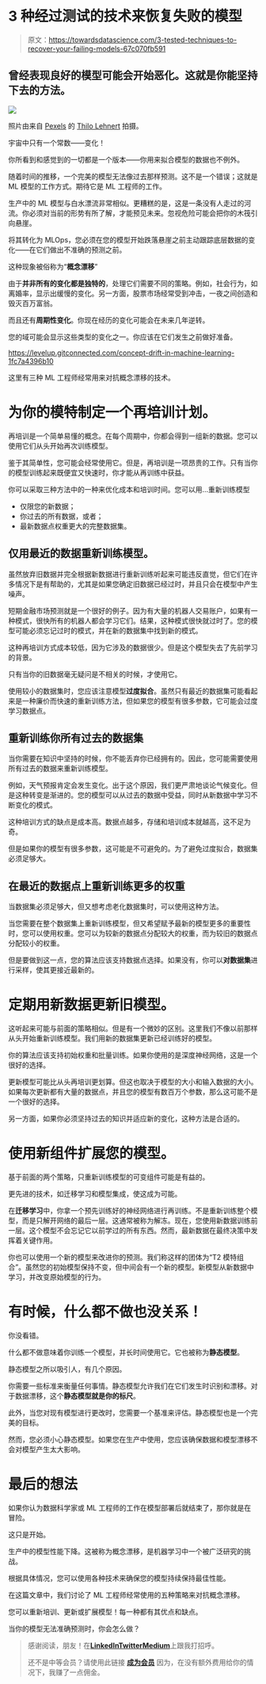 # 3 种经过测试的技术来恢复失败的模型

> 原文：<https://towardsdatascience.com/3-tested-techniques-to-recover-your-failing-models-67c070fb591>

## 曾经表现良好的模型可能会开始恶化。这就是你能坚持下去的方法。

![](img/3eef1276e8ccb4cec0e774930b41d4c1.png)

照片由来自 [Pexels](https://www.pexels.com/photo/photo-of-person-riding-kayak-3413686/) 的 [Thilo Lehnert](https://www.pexels.com/photo/photo-of-person-riding-kayak-3413686/) 拍摄。

宇宙中只有一个常数——变化！

你所看到和感觉到的一切都是一个版本——你用来拟合模型的数据也不例外。

随着时间的推移，一个完美的模型无法像过去那样预测。这不是一个错误；这就是 ML 模型的工作方式。期待它是 ML 工程师的工作。

生产中的 ML 模型与白水漂流非常相似。更糟糕的是，这是一条没有人走过的河流。你必须对当前的形势有所了解，才能预见未来。忽视危险可能会把你的木筏引向悬崖。

将其转化为 MLOps，您必须在您的模型开始跌落悬崖之前主动跟踪底层数据的变化——在它们做出不准确的预测之前。

这种现象被俗称为“**概念漂移**”

由于**并非所有的变化都是独特的**，处理它们需要不同的策略。例如，社会行为，如离婚率，显示出缓慢的变化。另一方面，股票市场经常受到冲击，一夜之间创造和毁灭百万富翁。

而且还有**周期性变化**。你现在经历的变化可能会在未来几年逆转。

您的域可能会显示这些类型的变化之一。你应该在它们发生之前做好准备。

<https://levelup.gitconnected.com/concept-drift-in-machine-learning-1fc7a4396b10>  

这里有三种 ML 工程师经常用来对抗概念漂移的技术。

# 为你的模特制定一个再培训计划。

再培训是一个简单易懂的概念。在每个周期中，你都会得到一组新的数据。您可以使用它们从头开始再次训练模型。

鉴于其简单性，您可能会经常使用它。但是，再培训是一项昂贵的工作。只有当你的模型训练起来既便宜又快速时，你才能从再训练中获益。

你可以采取三种方法中的一种来优化成本和培训时间。您可以用…重新训练模型

*   仅限您的新数据；
*   你过去的所有数据，或者；
*   最新数据点权重更大的完整数据集。

## 仅用最近的数据重新训练模型。

虽然放弃旧数据并完全根据新数据进行重新训练听起来可能违反直觉，但它们在许多情况下是有帮助的，尤其是如果您确定旧数据已经过时，并且只会在模型中产生噪声。

短期金融市场预测就是一个很好的例子。因为有大量的机器人交易账户，如果有一种模式，很快所有的机器人都会学习它们。结果，这种模式很快就过时了。您的模型可能必须忘记过时的模式，并在新的数据集中找到新的模式。

这种再培训方式成本较低，因为它涉及的数据很少。但是这个模型失去了先前学习的背景。

只有当你的旧数据毫无疑问是不相关的时候，才使用它。

使用较小的数据集时，您应该注意模型**过度拟合**。虽然只有最近的数据集可能看起来是一种廉价而快速的重新训练方法，但如果您的模型有很多参数，它可能会过度学习数据点。

## 重新训练你所有过去的数据集

当你需要在知识中坚持的时候，你不能丢弃你已经拥有的。因此，您可能需要使用所有过去的数据来重新训练模型。

例如，天气预报肯定会发生变化。出于这个原因，我们更严肃地谈论气候变化。但是这种转变是渐进的。您的模型可以从过去的数据中受益，同时从新数据中学习不断变化的模式。

这种培训方式的缺点是成本高。数据点越多，存储和培训成本就越高，这不足为奇。

但是如果你的模型有很多参数，这可能是不可避免的。为了避免过度拟合，数据集必须足够大。

## 在最近的数据点上重新训练更多的权重

当数据集必须足够大，但又想考虑老化数据集时，可以使用这种方法。

当您需要在整个数据集上重新训练模型，但又希望赋予最新的模型更多的重要性时，您可以使用权重。您可以为较新的数据点分配较大的权重，而为较旧的数据点分配较小的权重。

但是要做到这一点，您的算法应该支持数据点选择。如果没有，你可以**对数据集**进行采样，使其更接近最新的。

# 定期用新数据更新旧模型。

这听起来可能与前面的策略相似。但是有一个微妙的区别。这里我们不像以前那样从头开始重新训练模型。我们用新的数据集更新已经训练好的模型。

你的算法应该支持初始权重和批量训练。如果你使用的是深度神经网络，这是一个很好的选择。

更新模型可能比从头再培训更划算。但这也取决于模型的大小和输入数据的大小。如果每次更新都有大量的数据点，并且您的模型有数百万个参数，那么这可能不是一个很好的选择。

另一方面，如果你必须坚持过去的知识并适应新的变化，这种方法是合适的。

# 使用新组件扩展您的模型。

基于前面的两个策略，只重新训练模型的可变组件可能是有益的。

更先进的技术，如迁移学习和模型集成，使这成为可能。

在**迁移学习**中，你拿一个预先训练好的神经网络进行再训练。不是重新训练整个模型，而是只解开网络的最后一层。这通常被称为解冻。现在，您使用新数据训练前一层。这个模型不会忘记它以前学过的所有东西。然而，最新数据在最终决策中发挥着关键作用。

</transfer-learning-in-deep-learning-641089950f5d>  

你也可以使用一个新的模型来改进你的预测。我们称这样的团体为“T2 模特组合”。虽然您的初始模型保持不变，但中间会有一个新的模型。新模型从新数据中学习，并改变原始模型的行为。

# 有时候，什么都不做也没关系！

你没看错。

什么都不做意味着你训练一个模型，并长时间使用它。它也被称为**静态模型**。

静态模型之所以吸引人，有几个原因。

你需要一些标准来衡量任何事情。静态模型允许我们在它们发生时识别和漂移。对于数据漂移，这个**静态模型就是你的标尺**。

此外，当您对现有模型进行更改时，您需要一个基准来评估。静态模型也是一个完美的目标。

然而，您必须小心静态模型。如果您在生产中使用，您应该确保数据和模型漂移不会对模型产生太大影响。

# 最后的想法

如果你认为数据科学家或 ML 工程师的工作在模型部署后就结束了，那你就是在冒险。

这只是开始。

生产中的模型性能下降。这被称为概念漂移，是机器学习中一个被广泛研究的挑战。

根据具体情况，您可以使用各种技术来确保您的模型持续保持最佳性能。

在这篇文章中，我们讨论了 ML 工程师经常使用的五种策略来对抗概念漂移。

您可以重新培训、更新或扩展模型！每一种都有其优点和缺点。

当你的模型无法准确预测时，你会怎么做？

> 感谢阅读，朋友！在[**LinkedIn**](https://www.linkedin.com/in/thuwarakesh/)[**Twitter**](https://twitter.com/Thuwarakesh)[**Medium**](https://thuwarakesh.medium.com/)上跟我打招呼。
> 
> 还不是中等会员？请使用此链接 [**成为会员**](https://thuwarakesh.medium.com/membership) 因为，在没有额外费用给你的情况下，我赚了一点佣金。